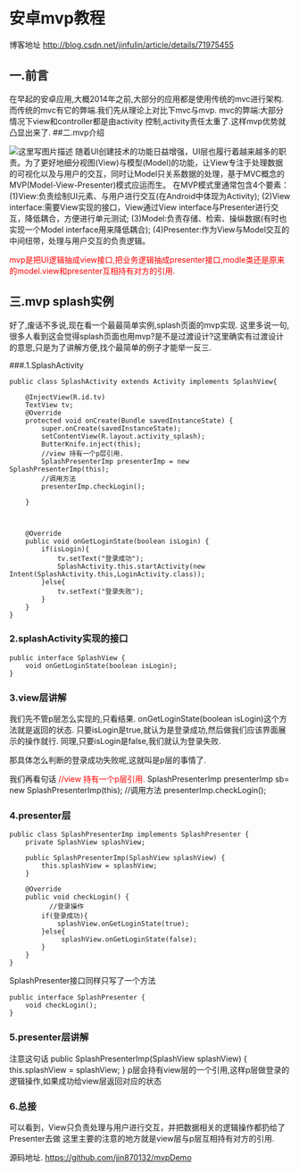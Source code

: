 # 安卓mvp教程
博客地址 http://blog.csdn.net/jinfulin/article/details/71975455
## 一.前言
在早起的安卓应用,大概2014年之前,大部分的应用都是使用传统的mvc进行架构.而传统的mvc有它的弊端.我们先从理论上对比下mvc与mvp.
mvc的弊端:大部分情况下view和controller都是由activity 控制,activity责任太重了.这样mvp优势就凸显出来了.
##二.mvp介绍

![这里写图片描述](http://img.blog.csdn.net/20170513143623234?watermark/2/text/aHR0cDovL2Jsb2cuY3Nkbi5uZXQvamluZnVsaW4=/font/5a6L5L2T/fontsize/400/fill/I0JBQkFCMA==/dissolve/70/gravity/SouthEast)
     随着UI创建技术的功能日益增强，UI层也履行着越来越多的职责。为了更好地细分视图(View)与模型(Model)的功能，让View专注于处理数据的可视化以及与用户的交互，同时让Model只关系数据的处理，基于MVC概念的MVP(Model-View-Presenter)模式应运而生。
     在MVP模式里通常包含4个要素：
     (1)View:负责绘制UI元素、与用户进行交互(在Android中体现为Activity);
     (2)View interface:需要View实现的接口，View通过View interface与Presenter进行交互，降低耦合，方便进行单元测试;
     (3)Model:负责存储、检索、操纵数据(有时也实现一个Model interface用来降低耦合);
     (4)Presenter:作为View与Model交互的中间纽带，处理与用户交互的负责逻辑。


<font color = "red">mvp是把UI逻辑抽成view接口,把业务逻辑抽成presenter接口,modle类还是原来的model.view和presenter互相持有对方的引用.</font>

## 三.mvp splash实例
好了,废话不多说,现在看一个最最简单实例,splash页面的mvp实现.
这里多说一句,很多人看到这会觉得splash页面也用mvp?是不是过渡设计?这里确实有过渡设计的意思,只是为了讲解方便,找个最简单的例子才能举一反三.

###.1.SplashActivity 
```
public class SplashActivity extends Activity implements SplashView{

    @InjectView(R.id.tv)
    TextView tv;
    @Override
    protected void onCreate(Bundle savedInstanceState) {
        super.onCreate(savedInstanceState);
        setContentView(R.layout.activity_splash);
        ButterKnife.inject(this);
        //view 持有一个p层引用.
        SplashPresenterImp presenterImp = new SplashPresenterImp(this);
        //调用方法
        presenterImp.checkLogin();

    }



    @Override
    public void onGetLoginState(boolean isLogin) {
        if(isLogin){
            tv.setText("登录成功");
            SplashActivity.this.startActivity(new Intent(SplashActivity.this,LoginActivity.class));
        }else{
            tv.setText("登录失败");
        }
    }
}

```

### 2.splashActivity实现的接口
```
public interface SplashView {
    void onGetLoginState(boolean isLogin);
}
```

### 3.view层讲解

我们先不管p层怎么实现的,只看结果.
 onGetLoginState(boolean isLogin)这个方法就是返回的状态.
只要isLogin是true,就认为是登录成功,然后做我们应该界面展示的操作就行.
同理,只要isLogin是false,我们就认为登录失败.

那具体怎么判断的登录成功失败呢,这就叫是p层的事情了.

我们再看句话
        <font color = 'red'>//view 持有一个p层引用.</font>
        SplashPresenterImp presenterImp sb= new SplashPresenterImp(this);
        //调用方法
        presenterImp.checkLogin();


### 4.presenter层

```
public class SplashPresenterImp implements SplashPresenter {
    private SplashView splashView;

    public SplashPresenterImp(SplashView splashView) {
        this.splashView = splashView;
    }

    @Override
    public void checkLogin() {
		  //登录操作
		if(登录成功){
	        splashView.onGetLoginState(true);
        }else{
	         splashView.onGetLoginState(false);
        }
    }
}

```
SplashPresenter接口同样只写了一个方法
```
public interface SplashPresenter {
    void checkLogin();
}
```
### 5.presenter层讲解
注意这句话
 public SplashPresenterImp(SplashView splashView) {
        this.splashView = splashView;
    }
    p层会持有view层的一个引用,这样p层做登录的逻辑操作,如果成功给view层返回对应的状态


### 6.总接
可以看到，View只负责处理与用户进行交互，并把数据相关的逻辑操作都扔给了Presenter去做
这里主要的注意的地方就是view层与p层互相持有对方的引用.


源码地址.
https://github.com/jin870132/mvpDemo
